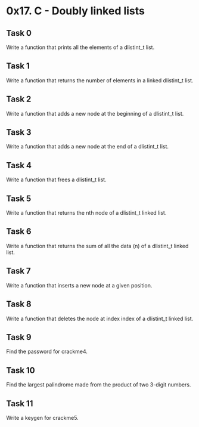 # 0x17. C - Doubly linked lists
## Task 0
  Write a function that prints all the elements of a dlistint_t list.
## Task 1
  Write a function that returns the number of elements in a linked dlistint_t list.
## Task 2
  Write a function that adds a new node at the beginning of a dlistint_t list.
## Task 3
  Write a function that adds a new node at the end of a dlistint_t list.
## Task 4
  Write a function that frees a dlistint_t list.
## Task 5
  Write a function that returns the nth node of a dlistint_t linked list.
## Task 6
  Write a function that returns the sum of all the data (n) of a dlistint_t linked list.
## Task 7
  Write a function that inserts a new node at a given position.
## Task 8
  Write a function that deletes the node at index index of a dlistint_t linked list.
## Task 9
  Find the password for crackme4.
## Task 10
  Find the largest palindrome made from the product of two 3-digit numbers.
## Task 11
  Write a keygen for crackme5.
